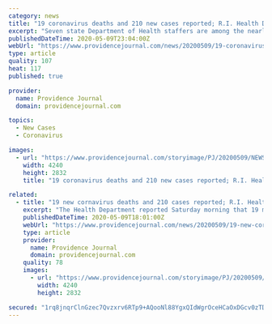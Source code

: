 ```yaml
---
category: news
title: "19 coronavirus deaths and 210 new cases reported; R.I. Health Department employees test positive"
excerpt: "Seven state Department of Health staffers are among the nearly 11,000 Rhode Islanders to test positive for the novel coronavirus, the state health director revealed Saturday. Dr. Nicole Alexander-Scott’s announcement came as the state reported 19 more deaths from COVID-19,"
publishedDateTime: 2020-05-09T23:04:00Z
webUrl: "https://www.providencejournal.com/news/20200509/19-coronavirus-deaths-and-210-new-cases-reported-ri-health-department-employees-test-positive"
type: article
quality: 107
heat: 117
published: true

provider:
  name: Providence Journal
  domain: providencejournal.com

topics:
  - New Cases
  - Coronavirus

images:
  - url: "https://www.providencejournal.com/storyimage/PJ/20200509/NEWS/200509553/AR/0/AR-200509553.jpg"
    width: 4240
    height: 2832
    title: "19 coronavirus deaths and 210 new cases reported; R.I. Health Department employees test positive"

related:
  - title: "19 new cornavirus deaths and 210 cases reported; R.I. Health Department employees test positive"
    excerpt: "The Health Department reported Saturday morning that 19 more Rhode Islanders had died of the new coronavirus and 210 more people had tested positive for the virus. That raise the state’s death toll in the pandemic to 418 and the total number of people who have tested positive to 10,"
    publishedDateTime: 2020-05-09T18:01:00Z
    webUrl: "https://www.providencejournal.com/news/20200509/19-new-cornavirus-deaths-and-210-cases-reported-ri-health-department-employees-test-positive"
    type: article
    provider:
      name: Providence Journal
      domain: providencejournal.com
    quality: 78
    images:
      - url: "https://www.providencejournal.com/storyimage/PJ/20200509/NEWS/200509553/AR/0/AR-200509553.jpg"
        width: 4240
        height: 2832

secured: "1rq8jnqrClnGzec7Qvzxrv6RTp9+AQooNl88YgxQIdWgrOceHCaOxDGcv0zTDN20AQpytIUTOXjk/HU1wz2c04eSbhWoROxRgutAj89lvNKbeN9EN+W/oY5O4gtr5qR32riPuJ22ep7zgxPueU16OZ+PtP0JGLX6ckzoe4jljPrUmqH/uYtj6UZWmC18tRFtyRbvTf5FlWYcOmLOHTuEdt+3qUtG17Y+lkqUgma7/3BtbzZ079mUqiko+ZU4CSKe7P+6YXtqvRxYdLIdu0+GFiN3dn85Lusf78Yw4/0QDDYzZVlcQ626ovj5lE70HGT0jzj6Bvzt3mjf1gr8SPzvVpuUbcIkIea6Ail0tJkXVRRetXDxi5fY4kn0j97pT7qh1gPycci0jwnY8CYDY/K8FD4EVplH08x7pDZqRndAx1lsFoLGTjelVLtUwKNTMMBC9a5eltf3aZzjuWiSjXglfFb6XLNEIbCjppDudMzssGU=;LcKMg4/GgL9Xy/13IFNEbg=="
---
```


